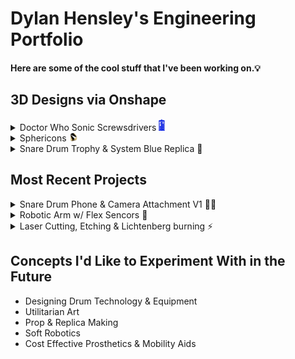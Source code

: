 # Dylan Hensley's Engineering Portfolio
#### Here are some of the cool stuff that I've been working on.💡

## 3D Designs via Onshape

<details><summary>Doctor Who Sonic Screwsdrivers <img src="DrWhoTARDIS.png" width="10"></summary>
<img src="Doctor Who.png" width="1000">
</details>
<details><summary>Sphericons <img src="Sphericon2.png" width="15"></summary>
<img src="Sphericons.png" width="1000">
</details>
<details><summary>Snare Drum Trophy & System Blue Replica 🥁</summary>
<img src="Snare Drum.png" width="1000">
</details>

## Most Recent Projects
<details><summary>Snare Drum Phone & Camera Attachment V1 📱🥁</summary>
<img src="Snare Attachment.png" width="500">
</details>
<details><summary>Robotic Arm w/ Flex Sencors 🦾</summary>
<img src="Robotic Arm.png" width="500">
</details>
<details><summary>Laser Cutting, Etching & Lichtenberg burning ⚡</summary>
<img src="Laser Cutter.jpg" width="750">
</details>

## Concepts I'd Like to Experiment With in the Future

- Designing Drum Technology & Equipment
- Utilitarian Art
- Prop & Replica Making
- Soft Robotics
- Cost Effective Prosthetics & Mobility Aids
